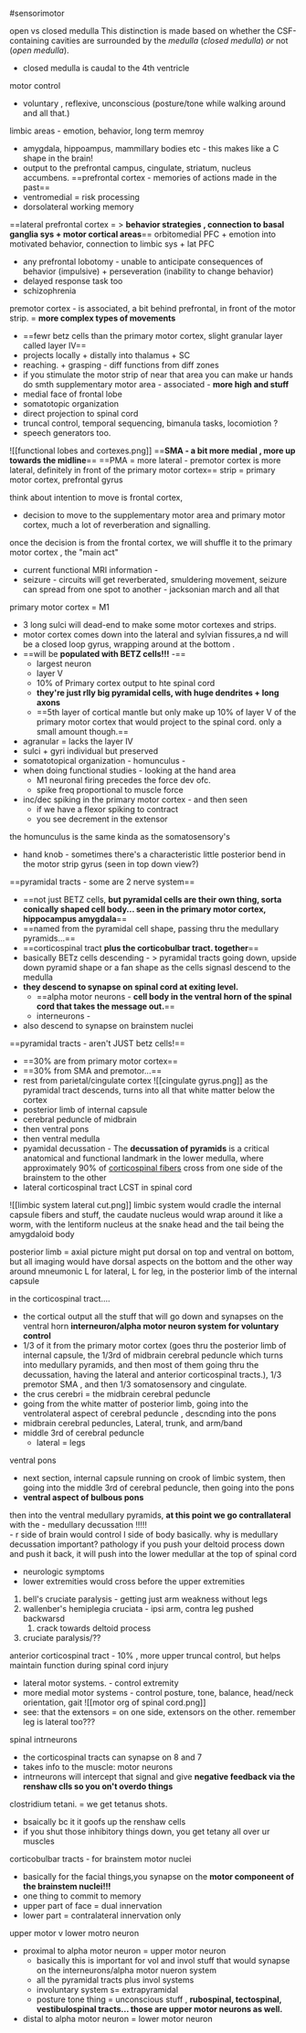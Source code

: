 #sensorimotor 

open vs closed medulla
This distinction is made based on whether the CSF-containing cavities are surrounded by the _medulla_ (_closed medulla_) _or_ not (_open medulla_). 
- closed medulla is caudal to the 4th ventricle 

motor control 
- voluntary , reflexive, unconscious (posture/tone while walking around and all that.)

limbic areas - emotion, behavior, long term memroy 
- amygdala, hippoampus, mammillary bodies etc - this makes like a C shape in the brain! 
- output to the prefrontal campus, cingulate, striatum, nucleus accumbens. 
==prefrontal cortex - memories of actions made in the past==
- ventromedial = risk processing 
- dorsolateral working memory 

==lateral prefrontal cortex = > **behavior strategies , connection to basal ganglia sys + motor cortical areas**==
orbitomedial PFC + emotion into motivated behavior, connection to limbic sys + lat PFC 
- any prefrontal lobotomy - unable to anticipate consequences of behavior (impulsive) + perseveration (inability to change behavior)
- delayed response task too 
- schizophrenia 

premotor cortex - is associated, a bit behind prefrontal, in front of the motor strip. = **more complex types of movements**
- ==fewr betz cells than the primary motor cortex, slight granular layer called layer IV== 
- projects locally + distally into thalamus + SC
- reaching. + grasping - diff functions from diff zones 
- if you stimulate the motor strip of near that area you can make ur hands do smth 
supplementary motor area - associated - **more high and stuff**
- medial face of frontal lobe
- somatotopic organization 
- direct projection to spinal cord
- truncal control, temporal sequencing, bimanula tasks, locomiotion ? 
- speech generators too. 

![[functional lobes and cortexes.png]]
==**SMA - a bit more medial , more up towards the midline**== 
==PMA = more lateral - premotor cortex is more lateral, definitely in front of the primary motor cortex== 
strip = primary motor cortex, prefrontal gyrus 

think about intention to move is frontal cortex, 
- decision to move to the supplementary motor area and primary motor cortex, much a lot of reverberation and signalling. 

once the decision is from the frontal cortex, we will shuffle it to the primary motor cortex , the "main act"
- current functional MRI information - 
- seizure - circuits will get reverberated, smuldering movement, seizure can spread from one spot to another - jacksonian march and all that 

primary motor cortex = M1
- 3 long sulci will dead-end to make some motor cortexes and strips. 
- motor cortex comes down into the lateral and sylvian fissures,a nd will be a closed loop gyrus, wrapping around at the bottom . 
- ==will be **populated with BETZ cells!!!** -== 
	- largest neuron 
	- layer V 
	- 10% of Primary cortex output to hte spinal cord
	- **they're just rlly big pyramidal cells, with huge dendrites + long axons**
	- ==5th layer of cortical mantle but only make up 10% of layer V of the primary motor cortex that would project to the spinal cord. only a small amount though.== 
- agranular = lacks the layer IV 
- sulci + gyri individual but preserved
- somatotopical organization - homunculus - 
- when doing functional studies - looking at the hand area
	- M1 neuronal firing precedes the force dev ofc. 
	- spike freq proportional to muscle force 
- inc/dec spiking in the primary motor cortex - and then seen 
	- if we have a flexor spiking to contract
	- you see decrement in the extensor 

the homunculus is the same kinda as the somatosensory's 
- hand knob - sometimes there's a characteristic little posterior bend in the motor strip gyrus (seen in top down view?)

==pyramidal tracts - some are 2 nerve system== 
- ==not just BETZ cells, **but pyramidal cells are their own thing, sorta conically shaped cell body... seen in the primary motor cortex, hippocampus amygdala**==
- ==named from the pyramidal cell shape, passing thru the medullary pyramids...== 
- ==corticospinal tract **plus the corticobulbar tract. together**==
- basically BETz cells descending - > pyramidal tracts going down, upside down pyramid shape or a fan shape as the cells signasl descend to the medulla 
- **they descend to synapse on spinal cord at exiting level.**
	- ==alpha motor neurons - **cell body in the ventral horn of the spinal cord that takes the message out.**==
	- interneurons - 
- also descend to synapse on brainstem nuclei 

==pyramidal tracts - aren't JUST betz cells!==
- ==30% are from primary motor cortex==
- ==30% from SMA and premotor...== 
- rest from parietal/cingulate cortex 
![[cingulate gyrus.png]]
as the pyramidal tract descends, turns into all that white matter below the cortex
- posterior limb of internal capsule
- cerebral peduncle of midbrain 
- then ventral pons
- then ventral medulla
- pyamidal decussation - The **decussation of pyramids** is a critical anatomical and functional landmark in the lower medulla, where approximately 90% of [corticospinal fibers](https://www.imaios.com/en/e-anatomy/anatomical-structures/corticospinal-fibers-1553798772) cross from one side of the brainstem to the other
- lateral corticospinal tract LCST in spinal cord 

![[limbic system lateral cut.png]]
limbic system would cradle the internal capsule fibers and stuff, the caudate nucleus would wrap around it like a worm, with the lentiform nucleus at the snake head and the tail being the amygdaloid body 

posterior limb = axial picture might put dorsal on top and ventral on bottom, but all imaging would have dorsal aspects on the bottom and the other way around 
mneumonic 
L for lateral, L for leg, in the posterior limb of the internal capsule 

in the corticospinal tract....
- the cortical output all the stuff that will go down and synapses on the ventral horn **interneuron/alpha motor neuron system for voluntary control**
- 1/3 of it from the primary motor cortex (goes thru the posterior limb of internal capsule, the 1/3rd of midbrain cerebral peduncle which turns into medullary pyramids, and then most of them going thru the decussation, having the lateral and anterior corticospinal tracts.), 1/3 premotor SMA , and then 1/3 somatosensory and cingulate. 
- the crus cerebri = the midbrain cerebral peduncle 
- going from the white matter of posterior limb, going into the ventrolateral aspect of cerebral peduncle , descnding into the pons 
- midbrain cerebral peduncles, Lateral, trunk, and arm/band 
- middle 3rd of cerebral peduncle
	- lateral = legs 

ventral pons 
- next section, internal capsule running on crook of limbic system, then going into the middle 3rd of cerebral peduncle, then going into the pons
- **ventral aspect of bulbous pons**

then into the ventral medullary pyramids, 
	**at this point we go contrallateral** with the 
	- medullary decussation !!!!!  
	- r side of brain would control l side of body basically. 
why is medullary decussation important?
pathology 
if you push your deltoid process down and push it back, it will push into the lower medullar at the top of spinal cord 
- neurologic symptoms 
- lower extremities would cross before the upper extremities 
1. bell's cruciate paralysis - getting just arm weakness without legs
2. wallenber's hemiplegia cruciata - ipsi arm, contra leg pushed backwarsd
	1. crack towards deltoid process
3. cruciate paralysis/??

anterior corticospinal tract - 10% , more upper truncal control, but helps maintain function during spinal cord injury 
- lateral motor systems. - control extremity 
- more medial motor systems - control posture, tone, balance, head/neck orientation, gait ![[motor org of spinal cord.png]]
- see: that the extensors = on one side, extensors on the other. remember leg is lateral too???

spinal intrneurons 
- the corticospinal tracts can synapse on 8 and 7 
- takes info to the muscle: motor neurons 
- intrneurons will intercept that signal and give **negative feedback via the renshaw clls so you on't overdo things**

clostridium tetani. = we get tetanus shots. 
- bsaically bc it it goofs up the renshaw cells 
- if you shut those inhibitory things down, you get tetany all over ur muscles 

corticobulbar tracts - for brainstem motor nuclei
- basically for the facial things,you synapse on the **motor componeent of the brainstem nuclei!!!**
- one thing to commit to memory 
- upper part of face = dual innervation 
- lower part = contralateral innervation only 

upper motor v lower motro neuron 
- proximal to alpha motor neuron = upper motor neuron 
	- basically this is important for vol and invol stuff that would synapse on the interneurons/alpha motor nueron system 
	- all the pyramidal tracts plus invol systems
	- involuntary system s= extrapyramidal 
	- posture tone thing = unconscious stuff , **rubospinal, tectospinal, vestibulospinal tracts... those are upper motor neurons as well.**
- distal to alpha motor neuron = lower motor neuron 